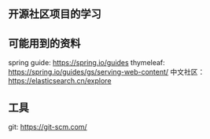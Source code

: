 ## 开源社区项目的学习

## 可能用到的资料
spring guide: https://spring.io/guides
thymeleaf: https://spring.io/guides/gs/serving-web-content/
中文社区：https://elasticsearch.cn/explore

## 工具

git: https://git-scm.com/